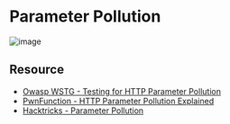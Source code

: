 # Parameter Pollution
![image](https://user-images.githubusercontent.com/52058660/154394245-92bb71f3-27f9-4667-8147-e87ae9b42804.png)

## Resource
- [Owasp WSTG - Testing for HTTP Parameter Pollution](https://github.com/OWASP/wstg/blob/master/document/4-Web_Application_Security_Testing/07-Input_Validation_Testing/04-Testing_for_HTTP_Parameter_Pollution.md )
- [PwnFunction - HTTP Parameter Pollution Explained](https://www.youtube.com/watch?v=QVZBl8yxVX0)
- [Hacktricks - Parameter Pollution](https://book.hacktricks.xyz/pentesting-web/parameter-pollution)
